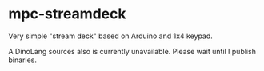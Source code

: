# mpc-streamdeck
Very simple "stream deck" based on Arduino and 1x4 keypad.

A DinoLang sources also is currently unavailable. Please wait until I publish binaries.
